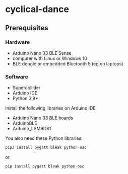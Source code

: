 # cyclical-dance

## Prerequisites

### Hardware

- Arduino Nano 33 BLE Sense
- computer with Linux or Windows 10
- BLE dongle or embedded Bluetooth 5 (eg on laptops)


### Software

- Supercollider
- Arduino IDE
- Python 3.9+

Install the following libraries on Arduino IDE

- Arduino Nano 33 BLE boards
- ArduinoBLE
- Arduino_LSM9DS1

You also need these Python libraries:

```py
pip3 install pygatt bleak python-osc
```

or

```py
pip install pygatt bleak python-osc
```